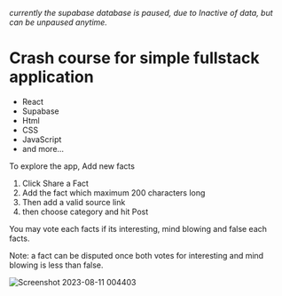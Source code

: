 <i>currently the supabase database is paused, due to Inactive of data, but can be unpaused anytime.</i>

# Crash course for simple fullstack application
<ul>
        <li>React</li>
        <li>Supabase</li>
        <li>Html</li>
         <li>CSS</li>
        <li>JavaScript</li>
        <li>and more...</li>
</ul>

To explore the app,
Add new facts
<ol type="1">
    <li>Click Share a Fact</li>
    <li>Add the fact which maximum 200 characters long</li>
    <li>Then add a valid source link</li>
    <li>then choose category and hit Post</li>
</ol>

You may vote each facts if its interesting, mind blowing and false each facts.

Note: a fact can be disputed once both votes for interesting and mind blowing is less than false.

![Screenshot 2023-08-11 004403](https://github.com/Kavin-crew/crash-course-fullstack-react/assets/129659804/f00d4198-53fa-4fed-b590-6dce3a3353da)
